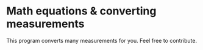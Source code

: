 # Math equations & converting measurements
This program converts many measurements for you.
Feel free to contribute.